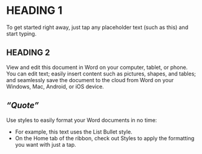 # HEADING 1

To get started right away, just tap any placeholder text (such as this) and start typing.

## HEADING 2

View and edit this document in Word on your computer, tablet, or phone. You can edit text; easily insert content such as pictures, shapes, and tables; and seamlessly save the document to the cloud from Word on your Windows, Mac, Android, or iOS device.

## *“Quote”*

Use styles to easily format your Word documents in no time:

-	For example, this text uses the List Bullet style.
-	On the Home tab of the ribbon, check out Styles to apply the formatting you want with just a tap.
